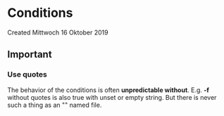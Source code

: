 # Conditions
Created Mittwoch 16 Oktober 2019

Important
---------

### Use quotes
The behavior of the conditions is often **unpredictable without**.
E.g. **-f** without quotes is also true with unset or empty string. But there is never such a thing as an "" named file.


